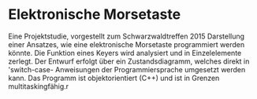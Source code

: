 # Elektronische Morsetaste 
Eine Projektstudie, vorgestellt zum Schwarzwaldtreffen 2015
Darstellung einer Ansatzes, wie eine elektronische Morsetaste programmiert werden könnte. Die Funktion eines Keyers wird analysiert und in Einzelelemente zerlegt. Der Entwurf erfolgt über ein Zustandsdiagramm, welches direkt in 'switch-case- Anweisungen der Programmiersprache umgesetzt werden kann. Das Programm ist objektorientiert (C++) und ist in Grenzen multitaskingfähig.r
 
